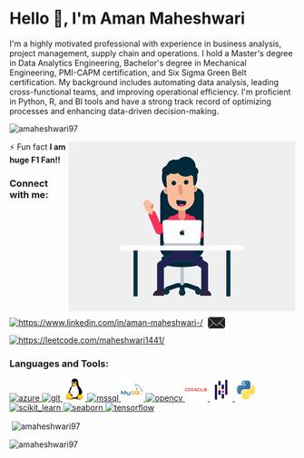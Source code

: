 <h1 align="left">Hello 👋, I'm Aman Maheshwari</h1>
<p align="left">I'm a highly motivated professional with experience in business analysis, project management, supply chain and operations. I hold a Master's degree in Data Analytics Engineering, Bachelor's degree in Mechanical Engineering, PMI-CAPM certification, and Six Sigma Green Belt certification. My background includes automating data analysis, leading cross-functional teams, and improving operational efficiency. I'm proficient in Python, R, and BI tools and have a strong track record of optimizing processes and enhancing data-driven decision-making.</p>

<p align="left"> <img src="https://komarev.com/ghpvc/?username=amaheshwari97&label=Profile%20views&color=0e75b6&style=flat" alt="amaheshwari97" /> </p>
<img src="Images/Programming.gif" alt="Coding" align="right" width="400">

⚡ Fun fact **I am huge F1 Fan!!**

<h3 align="left">Connect with me:</h3>
<p align="left">
<a href="https://linkedin.com/in/aman-maheshwari-/" target="blank"><img align="center" src="https://raw.githubusercontent.com/rahuldkjain/github-profile-readme-generator/master/src/images/icons/Social/linked-in-alt.svg" alt="https://www.linkedin.com/in/aman-maheshwari-/" height="30" width="40" /></a>
<a href="mailto:maheswari1441@gmail.com" target="_blank"><img align="center" src="Images/Mail icon.png" alt="Gmail" height="40" width="40" /></a>
<a href="https://www.leetcode.com/maheshwari1441/" target="blank"><img align="center" src="https://raw.githubusercontent.com/rahuldkjain/github-profile-readme-generator/master/src/images/icons/Social/leet-code.svg" alt="https://leetcode.com/maheshwari1441/" height="30" width="40" /></a>
</p>


<h3 align="left">Languages and Tools:</h3>
<p align="left"> <a href="https://azure.microsoft.com/en-in/" target="_blank" rel="noreferrer"> <img src="https://www.vectorlogo.zone/logos/microsoft_azure/microsoft_azure-icon.svg" alt="azure" width="40" height="40"/> </a> <a href="https://git-scm.com/" target="_blank" rel="noreferrer"> <img src="https://www.vectorlogo.zone/logos/git-scm/git-scm-icon.svg" alt="git" width="40" height="40"/> </a> <a href="https://www.linux.org/" target="_blank" rel="noreferrer"> <img src="https://raw.githubusercontent.com/devicons/devicon/master/icons/linux/linux-original.svg" alt="linux" width="40" height="40"/> </a> <a href="https://www.microsoft.com/en-us/sql-server" target="_blank" rel="noreferrer"> <img src="https://www.svgrepo.com/show/303229/microsoft-sql-server-logo.svg" alt="mssql" width="40" height="40"/> </a> <a href="https://www.mysql.com/" target="_blank" rel="noreferrer"> <img src="https://raw.githubusercontent.com/devicons/devicon/master/icons/mysql/mysql-original-wordmark.svg" alt="mysql" width="40" height="40"/> </a> <a href="https://opencv.org/" target="_blank" rel="noreferrer"> <img src="https://www.vectorlogo.zone/logos/opencv/opencv-icon.svg" alt="opencv" width="40" height="40"/> </a> <a href="https://www.oracle.com/" target="_blank" rel="noreferrer"> <img src="https://raw.githubusercontent.com/devicons/devicon/master/icons/oracle/oracle-original.svg" alt="oracle" width="40" height="40"/> </a> <a href="https://pandas.pydata.org/" target="_blank" rel="noreferrer"> <img src="https://raw.githubusercontent.com/devicons/devicon/2ae2a900d2f041da66e950e4d48052658d850630/icons/pandas/pandas-original.svg" alt="pandas" width="40" height="40"/> </a> <a href="https://www.python.org" target="_blank" rel="noreferrer"> <img src="https://raw.githubusercontent.com/devicons/devicon/master/icons/python/python-original.svg" alt="python" width="40" height="40"/> </a> <a href="https://scikit-learn.org/" target="_blank" rel="noreferrer"> <img src="https://upload.wikimedia.org/wikipedia/commons/0/05/Scikit_learn_logo_small.svg" alt="scikit_learn" width="40" height="40"/> </a> <a href="https://seaborn.pydata.org/" target="_blank" rel="noreferrer"> <img src="https://seaborn.pydata.org/_images/logo-mark-lightbg.svg" alt="seaborn" width="40" height="40"/> </a> <a href="https://www.tensorflow.org" target="_blank" rel="noreferrer"> <img src="https://www.vectorlogo.zone/logos/tensorflow/tensorflow-icon.svg" alt="tensorflow" width="40" height="40"/> </a> </p>


<p>&nbsp;<img align="center" src="https://github-readme-stats.vercel.app/api?username=amaheshwari97&show_icons=true&locale=en&theme=dark" alt="amaheshwari97" /></p>

<p><img align="center" src="https://github-readme-streak-stats.herokuapp.com/?user=amaheshwari97&theme=dark" alt="amaheshwari97" /></p>

